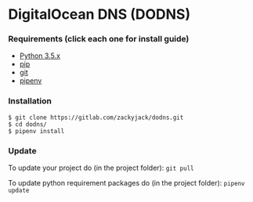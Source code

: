 # DigitalOcean DNS (DODNS)

### Requirements (click each one for install guide)

- [Python 3.5.x](https://docs.python.org/3.5/using/index.html)
- [pip](https://pip.pypa.io/en/stable/installing/)
- [git](https://git-scm.com/book/en/v2/Getting-Started-Installing-Git)
- [pipenv](https://github.com/pypa/pipenv#installation)

### Installation

```
$ git clone https://gitlab.com/zackyjack/dodns.git
$ cd dodns/
$ pipenv install
```

### Update
To update your project do (in the project folder): `git pull`

To update python requirement packages do (in the project folder): `pipenv update`